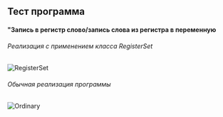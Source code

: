 ## Тест программа
#### "Запись в регистр слово/запись слова из регистра в переменную

###### Реализация с применением класса RegisterSet
![RegisterSet]
###### Обычная реализация программы
![Ordinary]


[RegisterSet]:https://github.com/Reifat/MetaBitLibrary/blob/master/test/pictures/1.%20RECORD_WORD_TEST/0.%20Record_Word.PNG
[Ordinary]:https://github.com/Reifat/MetaBitLibrary/blob/master/test/pictures/1.%20RECORD_WORD_TEST/1.%20Record_Word_Ordinary.PNG
